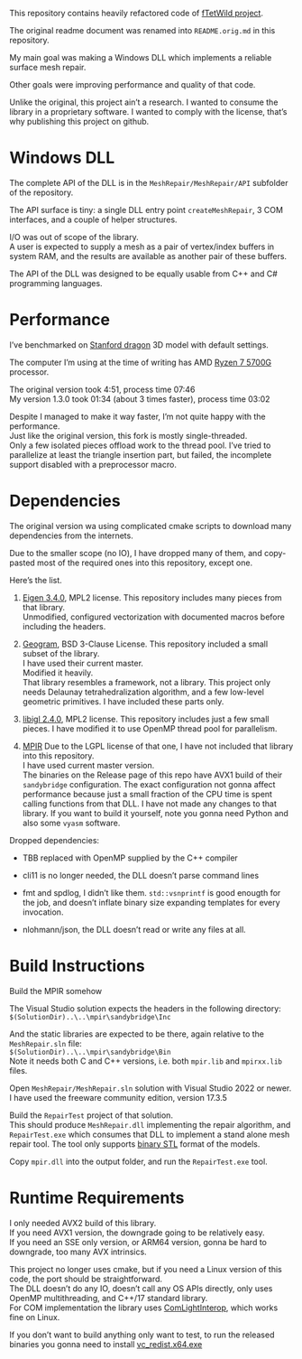 ﻿This repository contains heavily refactored code of [fTetWild project](https://github.com/wildmeshing/fTetWild).

The original readme document was renamed into `README.orig.md` in this repository.

My main goal was making a Windows DLL which implements a reliable surface mesh repair.

Other goals were improving performance and quality of that code.

Unlike the original, this project ain’t a research. I wanted to consume the library in a proprietary software. I wanted to comply with the license, that’s why publishing this project on github.

# Windows DLL

The complete API of the DLL is in the `MeshRepair/MeshRepair/API` subfolder of the repository.

The API surface is tiny: a single DLL entry point `createMeshRepair`, 3 COM interfaces, and a couple of helper structures.

I/O was out of scope of the library.<br/>
A user is expected to supply a mesh as a pair of vertex/index buffers in system RAM, and the results are available as another pair of these buffers.

The API of the DLL was designed to be equally usable from C++ and C# programming languages.

# Performance

I’ve benchmarked on [Stanford dragon](https://en.wikipedia.org/wiki/Stanford_dragon) 3D model with default settings.

The computer I’m using at the time of writing has AMD [Ryzen 7 5700G](https://www.amd.com/en/products/apu/amd-ryzen-7-5700g) processor.

The original version took 4:51, process time 07:46<br/>
My version 1.3.0 took 01:34 (about 3 times faster), process time 03:02

Despite I managed to make it way faster, I’m not quite happy with the performance.<br/>
Just like the original version, this fork is mostly single-threaded.<br/>
Only a few isolated pieces offload work to the thread pool. I’ve tried to parallelize at least the triangle insertion part, but failed, the incomplete support disabled with a preprocessor macro.

# Dependencies

The original version wa using complicated cmake scripts to download many dependencies from the internets.

Due to the smaller scope (no IO), I have dropped many of them, and copy-pasted most of the required ones into this repository, except one.

Here’s the list.

1. [Eigen 3.4.0](https://eigen.tuxfamily.org/index.php?title=Main_Page), MPL2 license. This repository includes many pieces from that library.<br/>
Unmodified, configured vectorization with documented macros before including the headers.

2. [Geogram](https://github.com/BrunoLevy/geogram), BSD 3-Clause License. This repository included a small subset of the library.<br/>
I have used their current master.<br/>
Modified it heavily.<br/>
That library resembles a framework, not a library.
This project only needs Delaunay tetrahedralization algorithm, and a few low-level geometric primitives. I have included these parts only.

3. [libigl 2.4.0](https://github.com/libigl/libigl), MPL2 license. This repository includes just a few small pieces. I have modified it to use OpenMP thread pool for parallelism.

4. [MPIR](https://github.com/BrianGladman/mpir) Due to the LGPL license of that one, I have not included that library into this repository.<br/>
I have used current master version.<br/>
The binaries on the Release page of this repo have AVX1 build of their `sandybridge` configuration.
The exact configuration not gonna affect performance because just a small fraction of the CPU time is spent calling functions from that DLL.
I have not made any changes to that library.
If you want to build it yourself, note you gonna need Python and also some `vyasm` software.

Dropped dependencies:

* TBB replaced with OpenMP supplied by the C++ compiler

* cli11 is no longer needed, the DLL doesn’t parse command lines

* fmt and spdlog, I didn’t like them. `std::vsnprintf` is good enougth for the job, and doesn’t inflate binary size expanding templates for every invocation.

* nlohmann/json, the DLL doesn’t read or write any files at all.

# Build Instructions

Build the MPIR somehow

The Visual Studio solution expects the headers in the following directory: `$(SolutionDir)..\..\mpir\sandybridge\Inc`<br/>

And the static libraries are expected to be there, again relative to the `MeshRepair.sln` file:<br/>
`$(SolutionDir)..\..\mpir\sandybridge\Bin`<br/>
Note it needs both C and C++ versions, i.e. both `mpir.lib` and `mpirxx.lib` files.

Open `MeshRepair/MeshRepair.sln` solution with Visual Studio 2022 or newer.<br/>
I have used the freeware community edition, version 17.3.5

Build the `RepairTest` project of that solution.<br/>
This should produce `MeshRepair.dll` implementing the repair algorithm,
and `RepairTest.exe` which consumes that DLL to implement a stand alone mesh repair tool.
The tool only supports [binary STL](https://en.wikipedia.org/wiki/STL_%28file_format%29#Binary_STL) format of the models.

Copy `mpir.dll` into the output folder, and run the `RepairTest.exe` tool.

# Runtime Requirements

I only needed AVX2 build of this library.<br/>
If you need AVX1 version, the downgrade going to be relatively easy.<br/>
If you need an SSE only version, or ARM64 version, gonna be hard to downgrade, too many AVX intrinsics.

This project no longer uses cmake, but if you need a Linux version of this code, the port should be straightforward.<br/>
The DLL doesn’t do any IO, doesn’t call any OS APIs directly, only uses OpenMP multithreading, and C++/17 standard library.<br/>
For COM implementation the library uses [ComLightInterop](https://github.com/Const-me/ComLightInterop), which works fine on Linux.

If you don’t want to build anything only want to test, to run the released binaries you gonna need to install [vc_redist.x64.exe](https://aka.ms/vs/17/release/vc_redist.x64.exe)